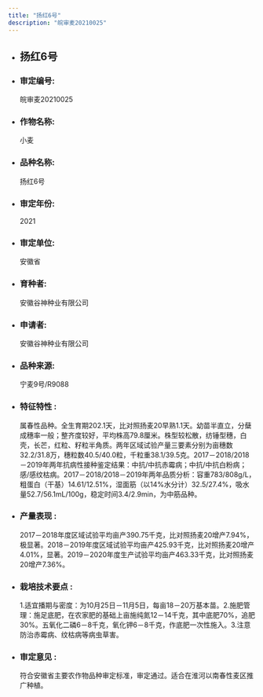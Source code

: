 ```yaml
---
title: "扬红6号"
description: "皖审麦20210025"
---
```

* ## 扬红6号
* ###  审定编号:  
   皖审麦20210025

*  ### 作物名称:  
   小麦

*   ###  品种名称: 
    扬红6号

*   ### 审定年份: 
    2021

*   ### 审定单位:  
    安徽省

*   ### 育种者:  
    安徽谷神种业有限公司

*   ### 申请者:  
    安徽谷神种业有限公司 

*   ### 品种来源:  
    宁麦9号/R9088

*   ### 特征特性 : 
    属春性品种。全生育期202.1天，比对照扬麦20早熟1.1天。幼苗半直立，分蘖成穗率一般；整齐度较好，平均株高79.8厘米。株型较松散，纺锤型穗，白壳，长芒，红粒、籽粒半角质。两年区域试验产量三要素分别为亩穗数32.2/31.8万，穗粒数40.5/40.0粒，千粒重38.1/39.5克。2017－2018/2018－2019年两年抗病性接种鉴定结果：中抗/中抗赤霉病；中抗/中抗白粉病；感/感纹枯病。2017－2018/2018－2019年两年品质分析：容重783/808g/L，粗蛋白（干基）14.61/12.51%，湿面筋（以14%水分计）32.5/27.4%，吸水量52.7/56.1mL/100g，稳定时间3.4/2.9min，为中筋品种。

*   ### 产量表现 : 
    2017－2018年度区域试验平均亩产390.75千克，比对照扬麦20增产7.94%，极显著。2018－2019年度区域试验平均亩产425.93千克，比对照扬麦20增产4.01%，显著。2019－2020年度生产试验平均亩产463.33千克，比对照扬麦20增产7.36%。

*   ### 栽培技术要点 : 
    1.适宜播期与密度：为10月25日－11月5日，每亩18－20万基本苗。2.施肥管理：施足底肥，在农家肥的基础上亩施纯氮12－14千克，其中底肥70%，追肥30%。五氧化二磷6－8千克，氧化钾6－8千克，作底肥一次性施入。3.注意防治赤霉病、纹枯病等病虫草害。

*   ### 审定意见 : 
    符合安徽省主要农作物品种审定标准，审定通过。适合在淮河以南春性麦区推广种植。
